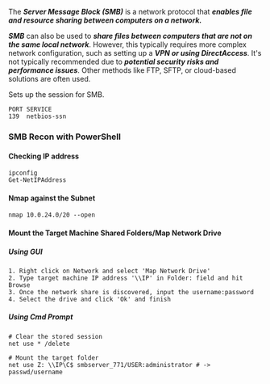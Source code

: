 The ***Server Message Block (SMB)*** is a network protocol that ***enables file and resource sharing between computers on a network.***

***SMB*** can also be used to ***share files between computers that are not on the same local network***. However, this typically requires more complex network configuration, such as setting up a ***VPN or using DirectAccess***. It's not typically recommended due to ***potential security risks and performance issues***. Other methods like FTP, SFTP, or cloud-based solutions are often used.

Sets up the session for SMB.
```
PORT SERVICE
139  netbios-ssn
```

### SMB Recon with PowerShell
#### Checking IP address
```
ipconfig
Get-NetIPAddress
```

#### Nmap against the Subnet
```
nmap 10.0.24.0/20 --open
```

#### Mount the Target Machine Shared Folders/Map Network Drive
##### Using GUI
```
1. Right click on Network and select 'Map Network Drive'
2. Type target machine IP address '\\IP' in Folder: field and hit Browse 
3. Once the network share is discovered, input the username:password
4. Select the drive and click 'Ok' and finish
```

##### Using Cmd Prompt
```
# Clear the stored session
net use * /delete

# Mount the target folder
net use Z: \\IP\C$ smbserver_771/USER:administrator # -> passwd/username
```